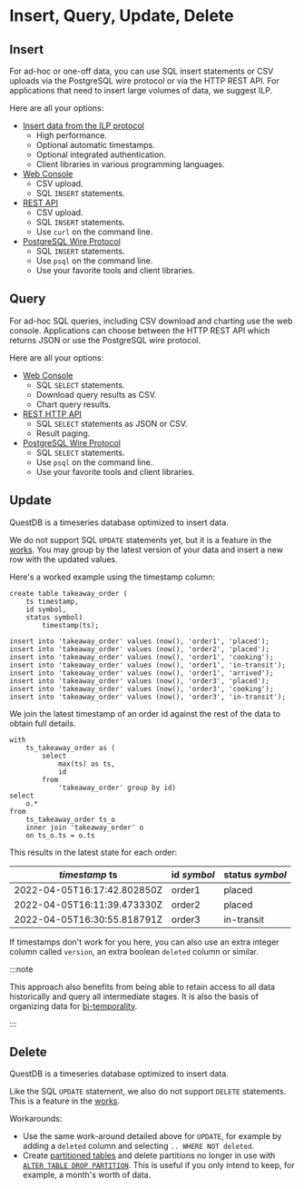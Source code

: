 # Insert, Query, Update, Delete

## Insert

For ad-hoc or one-off data, you can use SQL insert statements or CSV uploads
via the PostgreSQL wire protocol or via the HTTP REST API.
For applications that need to insert large volumes of data, we suggest ILP.

Here are all your options:

* [Insert data from the ILP protocol](/docs/connect/ilp)
  * High performance.
  * Optional automatic timestamps.
  * Optional integrated authentication.
  * Client libraries in various programming languages.
* [Web Console](/docs/connect/web-console)
  * CSV upload.
  * SQL `INSERT` statements.
* [REST API](/docs/connect/rest)
  * CSV upload.
  * SQL `INSERT` statements.
  * Use `curl` on the command line.
* [PostgreSQL Wire Protocol](/docs/connect/postgres)
  * SQL `INSERT` statements.
  * Use `psql` on the command line.
  * Use your favorite tools and client libraries.

## Query

For ad-hoc SQL queries, including CSV download and charting use the web console.
Applications can choose between the HTTP REST API which returns JSON or use
the PostgreSQL wire protocol.

Here are all your options:

* [Web Console](/docs/connect/web-console)
  * SQL `SELECT` statements.
  * Download query results as CSV.
  * Chart query results.
* [REST HTTP API](/docs/connect/rest)
  * SQL `SELECT` statements as JSON or CSV.
  * Result paging.
* [PostgreSQL Wire Protocol](/docs/connect/postgres)
  * SQL `SELECT` statements.
  * Use `psql` on the command line.
  * Use your favorite tools and client libraries.

## Update

QuestDB is a timeseries database optimized to insert data.

We do not support SQL `UPDATE` statements yet, but it is a feature in the
[works](/docs/faq/troubleshooting/#how-do-i-update-or-delete-a-row).
You may group by the latest version of your data and insert a new row with the
updated values.

Here's a worked example using the timestamp column:

```questdb-sql
create table takeaway_order (
    ts timestamp,
    id symbol,
    status symbol)
        timestamp(ts);

insert into 'takeaway_order' values (now(), 'order1', 'placed');
insert into 'takeaway_order' values (now(), 'order2', 'placed');
insert into 'takeaway_order' values (now(), 'order1', 'cooking');
insert into 'takeaway_order' values (now(), 'order1', 'in-transit');
insert into 'takeaway_order' values (now(), 'order1', 'arrived');
insert into 'takeaway_order' values (now(), 'order3', 'placed');
insert into 'takeaway_order' values (now(), 'order3', 'cooking');
insert into 'takeaway_order' values (now(), 'order3', 'in-transit');
```

We join the latest timestamp of an order id against the rest of the data to
obtain full details.

```questdb-sql
with
    ts_takeaway_order as (
        select
            max(ts) as ts,
            id
        from
            'takeaway_order' group by id)
select
    o.*
from
    ts_takeaway_order ts_o
    inner join 'takeaway_order' o
    on ts_o.ts = o.ts
```

This results in the latest state for each order:

|*timestamp* ts             |id *symbol*|status *symbol*|
|---------------------------|-----------|---------------|
|2022-04-05T16:17:42.802850Z|order1     |placed         |
|2022-04-05T16:11:39.473330Z|order2     |placed         |
|2022-04-05T16:30:55.818791Z|order3     |in-transit     |

If timestamps don't work for you here, you can also use an extra integer column
called `version`, an extra boolean `deleted` column or similar.


:::note

This approach also benefits from being able to retain access to all data
historically and query all intermediate stages. It is also the basis of
organizing data for
[bi-temporality](https://martinfowler.com/articles/bitemporal-history.html).

:::

## Delete

QuestDB is a timeseries database optimized to insert data.

Like the SQL `UPDATE` statement, we also do not support `DELETE` statements.
This is a feature in the
[works](/docs/faq/troubleshooting#how-do-i-update-or-delete-a-row).

Workarounds:
  * Use the same work-around detailed above for `UPDATE`, for example by adding
    a `deleted` column and selecting `.. WHERE NOT deleted`.
  * Create [partitioned tables](/docs/concept/partitions) and delete
    partitions no longer in use with
    [`ALTER TABLE DROP PARTITION`](/docs/reference/sql/alter-table-drop-partition).
    This is useful if you only intend to keep, for example, a month's
    worth of data.
